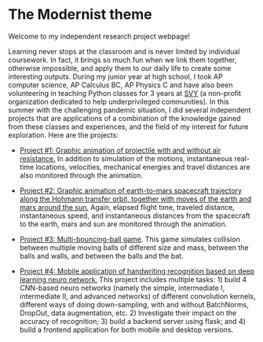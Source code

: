 # The Modernist theme

Welcome to my independent research project webpage!

Learning never stops at the classroom and is never limited by individual coursework. In fact, it brings so much fun when we link them together, otherwise impossible, and apply them to our daily life to create some interesting outputs. During my junior year at high school, I took AP computer science, AP Calculus BC, AP Physics C and have also been volunteering in teaching Python classes for 3 years at [SVY](https://www.siliconvalleyyouth.com/classes.html) (a non-profit organization dedicated to help underprivileged communities). In this summer with the challenging pandemic situation, I did several independent projects that are applications of a combination of the knowledge gained from these classes and experiences, and the field of my interest for future exploration. Here are the projects:

*   [Project #1: Graphic animation of projectile with and without air resistance.]() In addition to simulation of the motions, instantaneous real-time locations, velocities, mechanical energies and travel distances are also monitored through the animation. 

*   [Project #2: Graphic animation of earth-to-mars spacecraft trajectory along the Hohmann transfer orbit, together with moves of the earth and mars around the sun.]() Again, elapsed flight time, traveled distance, instantaneous speed, and instantaneous distances from the spacecraft to the earth, mars and sun are monitored through the animation. 

*   [Project #3: Multi-bouncing-ball game](). This game simulates collision between multiple moving balls of different size and mass, between the balls and walls, and between the balls and the bat. 

*   [Project #4: Mobile application of handwriting recognition based on deep learning neuro network.]() This project includes multiple tasks: 1) build 4 CNN-based neuro networks (namely the simple, intermediate I, intermediate II, and advanced networks) of different convolution kernels, different ways of doing down-sampling, with and without BatchNorms, DropOut, data augmentation, etc. 2) Investigate their impact on the accuracy of recognition; 3) build a backend server using flask; and 4) build a frontend application for both mobile and desktop versions. 
